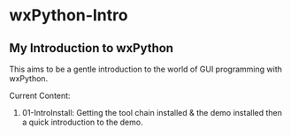 # wxPython-Intro
My Introduction to wxPython
---------------------------

This aims to be a gentle introduction to the world of GUI programming with wxPython.

Current Content:

 1. 01-IntroInstall: Getting the tool chain installed & the demo installed then a quick introduction to the demo.
